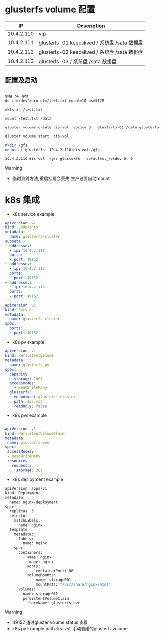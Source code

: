 # glusterfs volume 配置


| IP          | Description | 
| ----------- | ----------- |
| 10.4.2.110  | vip         |
| 10.4.2.111  | glusterfs-01  keepalived  / 系统盘  /sata 数据盘|
| 10.4.2.112  | glusterfs-02  keepalived / 系统盘  /sata 数据盘 |
| 10.4.2.113  | glusterfs-03  / 系统盘  /sata 数据盘 |


## 配置及启动

```bash

创建 5G 存储
dd if=/dev/zero of=/test.txt count=10 bs=512M 

mkfs.xs /test.txt

mount /test.txt /data

gluster volume create dis-vol replica 3   glusterfs-01:/data glusterfs-01:/data glusterfs-01:/data force

gluster volume start  dis-vol

mkdir /gfs
mount -t glusterfs  10.4.2.110:dis-vol /gfs

10.4.2.110:dis-vol  /gfs glusterfs   defaults,_netdev 0  0


```


> [!WARNING]
> - 临时测试方法,重启挂载会丢失,生产设置自动mount 


# k8s 集成

- k8s service  example

```yaml
apiVersion: v1
kind: Endpoints
metadata:
  name: glusterfs-cluster
subsets:
- addresses:
  - ip: 10.4.2.111
  ports:
  - port: 49152
- addresses:
  - ip: 10.4.2.112
  ports:
  - port: 49152
- addresses:
  - ip: 10.4.2.113
  ports:
  - port: 49152
---
apiVersion: v1
kind: Service
metadata:
  name: glusterfs-cluster
spec:
  ports:
  - port: 49152

```

- k8s pv  example 


```yaml
apiVersion: v1
kind: PersistentVolume
metadata:
  name: glusterfs-pv
spec:
  capacity:
    storage: 10Gi
  accessModes:
    - ReadWriteMany
  glusterfs:
    endpoints: glusterfs-cluster
    path: dis-vol
    readOnly: false

```

 - k8s pvc example


 ```yaml

apiVersion: v1
kind: PersistentVolumeClaim
metadata:
  name: glusterfs-pvc
spec:
  accessModes:
  - ReadWriteMany
  resources:
    requests:
      storage: 2Gi
 
 ```

- k8s deployment example



```bash
apiVersion: apps/v1
kind: Deployment
metadata:
  name: nginx-deployment
spec:
  replicas: 3
  selector:
    matchLabels:
      name: nginx
  template:
    metadata:
      labels:
        name: nginx
    spec:
      containers:
        - name: nginx
          image: nginx
          ports:
            - containerPort: 80
          volumeMounts:
            - name: storage001
              mountPath: "/usr/share/nginx/html"
      volumes:
      - name: storage001
        persistentVolumeClaim:
          claimName: glusterfs-pvc

```

> [!WARNING]
> - 49152 通过gluster volume status 查看
> - k8s pv example path `dis-vol` 手动创建的glusterfs volume